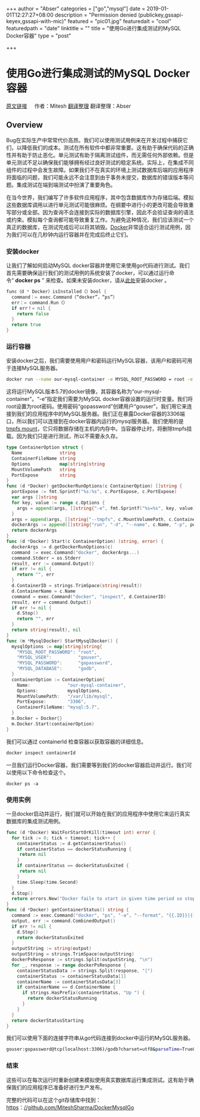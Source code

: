 +++
author = "Abser"
categories = ["go","mysql"]
date = 2019-01-01T12:27:27+08:00
description = "Permission denied (publickey,gssapi-keyex,gssapi-with-mic)"
featured = "pic01.jpg"
featuredalt = "cool"
featuredpath = "date"
linktitle = ""
title = "使用Go进行集成测试的MySQL Docker容器"
type = "post"

+++

# 使用Go进行集成测试的MySQL Docker容器

[原文链接](https://itnext.io/mysql-docker-container-for-integration-testing-using-go-f784b70a03b)                                                                                     作者：Mitesh
[翻译整理](https://abser.top)                                                                                     翻译整理：Abser

## Overview
Bug在实际生产中常常代价高昂。我们可以使用测试用例来在开发过程中捕获它们，以降低我们的成本。测试在所有软件中都非常重要。这有助于确保代码的正确性并有助于防止恶化。单元测试有助于隔离测试组件，而无需任何外部依赖。但是单元测试不足以确保我们能够拥有经过良好测试的稳定系统。实际上，在集成不同组件的过程中会发生故障。如果我们不在真实的环境上测试数据库后端的应用程序将面临的问题，我们可能永远不会注意到由于事务未提交，数据库的错误版本等问题。集成测试在端到端测试中扮演了重要角色。

在当今世界，我们编写了许多软件应用程序，其中包含数据库作为存储后端。模拟这些数据库调用以进行单元测试可能很麻烦。在纲要中进行小的更改可能会导致重写部分或全部。因为查询不会连接到实际的数据库引擎，因此不会验证查询的语法或约束。模拟每个查询都可能导致重复工作。为避免这种情况，我们应该测试一个真正的数据库，在测试完成后可以将其销毁。[Docker](https://www.docker.com/)非常适合运行测试用例，因为我们可以在几秒钟内运行容器并在完成后终止它们。

### 安装docker
让我们了解如何启动MySQL docker容器并使用它来使用go代码进行测试。我们首先需要确保运行我们的测试用例的系统安装了docker，可以通过运行命令“ __docker ps__ ” 来检查。如果未安装docker，请从[此处](https://docs.docker.com/install/)安装docker 。

```go
func（d * Docker）isInstalled（）bool { 
  command：= exec.Command（“docker”，“ps”）
  err：= command.Run（）
  if err！= nil { 
    return false 
  } 
  return true 
}
```

### 运行容器
安装docker之后，我们需要使用用户和密码运行MySQL容器，该用户和密码可用于连接MySQL服务器。

```bash
docker run --name our-mysql-container -e MYSQL_ROOT_PASSWORD = root -e MYSQL_USER = gouser -e MYSQL_PASSWORD = gopassword -e MYSQL_DATABASE = godb -p 3306：3306 --tmpfs / var / lib / mysql mysql：5.7
```

这将运行MySQL版本5.7的docker镜像，其容器名称为“our-mysql-container”。“-e”指定我们需要为MySQL docker容器设置的运行时变量。我们将root设置为root密码。使用密码“gopassword”创建用户“gouser”，我们用它来连接到我们的应用程序中的MySQL服务器。我们正在暴露Docker容器的3306端口，所以我们可以连接到在docker容器内运行的mysql服务器。我们使用的是[tmpfs mount](https://docs.docker.com/v17.09/engine/admin/volumes/tmpfs/)，它只将数据存储在主机的内存中。当容器停止时，将删除tmpfs挂载。因为我们只是进行测试，所以不需要永久存。

```go
type ContainerOption struct {
  Name              string
  ContainerFileName string
  Options           map[string]string
  MountVolumePath   string
  PortExpose        string
}
func (d *Docker) getDockerRunOptions(c ContainerOption) []string {
  portExpose := fmt.Sprintf("%s:%s", c.PortExpose, c.PortExpose)
  var args []string
  for key, value := range c.Options {
    args = append(args, []string{"-e", fmt.Sprintf("%s=%s", key, value)}...)
  }
  args = append(args, []string{"--tmpfs", c.MountVolumePath, c.ContainerFileName}...)
  dockerArgs := append([]string{"run", "-d", "--name", c.Name, "-p", portExpose}, args...)
  return dockerArgs
}
func (d *Docker) Start(c ContainerOption) (string, error) {
  dockerArgs := d.getDockerRunOptions(c)
  command := exec.Command("docker", dockerArgs...)
  command.Stderr = os.Stderr
  result, err := command.Output()
  if err != nil {
    return "", err
  }
  d.ContainerID = strings.TrimSpace(string(result))
  d.ContainerName = c.Name
  command = exec.Command("docker", "inspect", d.ContainerID)
  result, err = command.Output()
  if err != nil {
    d.Stop()
    return "", err
  }
  return string(result), nil
}
func (m *MysqlDocker) StartMysqlDocker() {
  mysqlOptions := map[string]string{
    "MYSQL_ROOT_PASSWORD": "root",
    "MYSQL_USER":          "gouser",
    "MYSQL_PASSWORD":      "gopassword",
    "MYSQL_DATABASE":      "godb",
  }
  containerOption := ContainerOption{
    Name:              "our-mysql-container",
    Options:           mysqlOptions,
    MountVolumePath:   "/var/lib/mysql",
    PortExpose:        "3306",
    ContainerFileName: "mysql:5.7",
  }
  m.Docker = Docker{}
  m.Docker.Start(containerOption)
}
```


我们可以通过 containerId 检查容器以获取容器的详细信息。

```bash
docker inspect containerId
```

一旦我们运行Docker容器，我们需要等到我们的docker容器启动并运行。我们可以使用以下命令检查这个。

```basic
docker ps -a
```

### 使用实例

一旦docker启动并运行，我们就可以开始在我们的应用程序中使用它来运行真实数据库的集成测试用例。

```go
func (d *Docker) WaitForStartOrKill(timeout int) error {
  for tick := 0; tick < timeout; tick++ {
    containerStatus := d.getContainerStatus()
    if containerStatus == dockerStatusRunning {
     return nil
    }
    if containerStatus == dockerStatusExited {
     return nil
    }
    time.Sleep(time.Second)
  }
  d.Stop()
  return errors.New("Docker faile to start in given time period so stopped")
}
func (d *Docker) getContainerStatus() string {
  command := exec.Command("docker", "ps", "-a", "--format", "{{.ID}}|{{.Status}}|{{.Ports}}|{{.Names}}")
  output, err := command.CombinedOutput()
  if err != nil {
    d.Stop()
    return dockerStatusExited
  }
  outputString := string(output)
  outputString = strings.TrimSpace(outputString)
  dockerPsResponse := strings.Split(outputString, "\n")
  for _, response := range dockerPsResponse {
    containerStatusData := strings.Split(response, "|")
    containerStatus := containerStatusData[1]
    containerName := containerStatusData[3]
    if containerName == d.ContainerName {
      if strings.HasPrefix(containerStatus, "Up ") {
        return dockerStatusRunning
      }
    }
  }
  return dockerStatusStarting
}
```


我们可以使用下面的连接字符串从go代码连接到docker中运行的MySQL服务器。

```bash
gouser:gopassword@tcp(localhost:3306)/godb?charset=utf8&parseTime=True&loc=Local
```

### 结束
这些可以在每次运行时重新创建来模拟使用真实数据库运行集成测试。这有助于确保我们的应用程序已准备好进行生产发布。

完整的代码可以在这个git存储库中找到：[https](https://github.com/MiteshSharma/DockerMysqlGo)：[//github.com/MiteshSharma/DockerMysqlGo](https://github.com/MiteshSharma/DockerMysqlGo)


